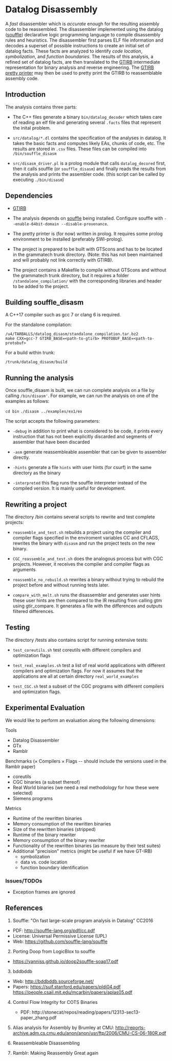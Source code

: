 Datalog Disassembly
===================

A *fast* disassembler which is *accurate* enough for the resulting
assembly code to be reassembled.  The disassembler implemented using
the datalog ([souffle](https://github.com/souffle-lang/souffle))
declarative logic programming language to compile disassembly rules
and heuristics.  The disassembler first parses ELF file information
and decodes a superset of possible instructions to create an initial
set of datalog facts.  These facts are analyzed to identify *code
location*, *symbolization*, and *function boundaries*.  The results of
this analysis, a refined set of datalog facts, are then translated to
the [GTIRB](https://github.com/grammatech/gtirb) intermediate
representation for binary analysis and reverse engineering.  The
[GTIRB pretty printer](https://github.com/grammatech/gtirb-pprinter)
may then be used to pretty print the GTIRB to reassemblable assembly
code.

## Introduction

The analysis contains three parts:

- The C++ files generate a binary `bin/datalog_decoder` which takes
  care of reading an elf file and generating several `.facts` files
  that represent the inital problem.

- `src/datalog/*.dl` contains the specification of the analyses in
  datalog.  It takes the basic facts and computes likely EAs, chunks
  of code, etc. The results are stored in `.csv` files.  These files
  can be compiled into `/bin/souffle_disasm`

- `src/disasm_driver.pl` is a prolog module that calls
  `datalog_decored` first, then it calls souffle (or `souffle_disasm`)
  and finally reads the results from the analysis and prints the
  assembler code. (this script can be called by executing
  `./bin/disasm`)

## Dependencies

- [GTIRB](https://github.com/grammatech/gtirb)

- The analysis depends on [souffle](https://github.com/souffle-lang)
  being installed. Configure souffle with `--enable-64bit-domain
  --disable-provenance`.

- The pretty printer is (for now) written in prolog. It requires some
  prolog environment to be installed (preferably SWI-prolog).

- The project is prepared to be built with GTScons and has to be
  located in the grammatech trunk directory. (Note: this has not been
  maintained and will probably not link correctly with GTIRB).

- The project contains a Makefile to compile without GTScons and
  without the grammatech trunk directory, but it requires a folder
  `/standalone_compilation/` with the corresponding libraries and
  header to be added to the project.

## Building souffle_disasm
A C++17 compiler such as gcc 7 or clang 6 is required.

For the standalone compilation:
```
/u4/TARBALLS/datalog_disasm/standalone_compilation.tar.bz2
make CXX=gcc-7 GTIRB_BASE=<path-to-gtirb> PROTOBUF_BASE=<path-to-protobuf>
```

For a build within trunk:
```
/trunk/datalog_disasm/build
```

## Running the analysis
Once souffle_disasm is built, we can run complete analysis on a file
by calling `/bin/disasm'`.
For example, we can run the analysis on one of the examples as
follows:

`cd bin` `./disasm ../examples/ex1/ex`

The script accepts the following parameters:

- `-debug` in addition to print what is considered to be code, it prints every instruction
  that has not been explicitly discarded and segments of assembler that have been discarded

- `-asm` generate reassembleable assembler that can be given to assembler directly.

- `-hints` generate a file `hints` with user hints (for csurf) in the
  same directory as the binary

- `-interpreted` this flag runs the souffle interpreter instead of the
  compiled version. It is mainly useful for development.

## Rewriting a project

The directory /bin contains several scripts to rewrite and test complete projects:

- `reassemble_and_test.sh` rebuilds a project using the compiler and
  compiler flags specified in the enviroment variables CC and CFLAGS,
  rewrites the binary with `disasm` and run the project tests on the
  new binary.

- `CGC_reassemble_and_test.sh` does the analogous process but with CGC
  projects.  However, it receives the compiler and compiler flags as
  arguments


- `reassemble_no_rebuild.sh` rewrites a binary without trying to
  rebuild the project before and without running tests later.

- `compare_with_melt.sh` runs the disassembler and generates user
  hints these user hints are then compared to the IR resulting from
  calling gtm using gtir_compare. It generates a file with the
  differences and outputs filtered differences.

## Testing
The directory /tests also contains script for running extensive tests:

- `test_coreutils.sh` test coreutils with different compilers and optimization flags

- `test_real_examples.sh` test a list of real world applications with
  different compilers and optimization flags. For now it assumes that
  the applications are all at certain directory `real_world_examples`

- `test_CGC.sh` test a subset of the CGC programs with different compilers and optimization flags.

## Experimental Evaluation

We would like to perform an evaluation along the following dimensions:

Tools
- Datalog Disassembler
- GTx
- Ramblr

Benchmarks (× Compilers × Flags -- should include the versions used in the Ramblr paper)
- coreutils
- CGC binaries (a subset thereof)
- Real World binaries (we need a real methodology for how these were selected)
- Siemens programs

Metrics
- Runtime of the rewritten binaries
- Memory consumption of the rewritten binaries
- Size of the rewritten binaries (stripped)
- Runtime of the binary rewriter
- Memory consumption of the binary rewriter
- Functionality of the rewritten binaries (as measure by their test suites)
- Additional "precision" metrics (might be useful if we have GT-IRB)
    - symbolization
    - data vs. code location
    - function boundary identification

### Issues/TODOs

- Exception frames are ignored

## References
1. Souffle: "On fast large-scale program analysis in Datalog" CC2016
 - PDF: http://souffle-lang.org/pdf/cc.pdf
 - License: Universal Permissive License (UPL)
 - Web: https://github.com/souffle-lang/souffle

2. Porting Doop from LogicBlox to souffle
 - https://yanniss.github.io/doop2souffle-soap17.pdf

3. bddbddb
 - Web: http://bddbddb.sourceforge.net/
 - Papers:   https://suif.stanford.edu/papers/pldi04.pdf
             https://people.csail.mit.edu/mcarbin/papers/aplas05.pdf

4. Control Flow Integrity for COTS Binaries
   - PDF: http://stonecat/repos/reading/papers/12313-sec13-paper_zhang.pdf

5. Alias analysis for Assembly by Brumley at CMU:
  http://reports-archive.adm.cs.cmu.edu/anon/anon/usr/ftp/2006/CMU-CS-06-180R.pdf

6. Reassembleable Disassembling

7. Ramblr: Making Reassembly Great again
